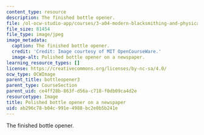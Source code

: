 ```yaml
---
content_type: resource
description: The finished bottle opener.
file: /ol-ocw-studio-app/courses/3-a04-modern-blacksmithing-and-physical-metallurgy-fall-2008/ab296c78b04c991e4988bc2e0b5b241e_076.jpg
file_size: 81454
file_type: image/jpeg
image_metadata:
  caption: The finished bottle opener.
  credit: 'Credit: Image courtesy of MIT OpenCourseWare.'
  image-alt: Polished bottle opener on a newspaper.
learning_resource_types: []
license: https://creativecommons.org/licenses/by-nc-sa/4.0/
ocw_type: OCWImage
parent_title: bottleopener3
parent_type: CourseSection
parent_uid: ce4ff28b-863f-d56a-c718-f0db09ca4d2e
resourcetype: Image
title: Polished bottle opener on a newspaper
uid: ab296c78-b04c-991e-4988-bc2e0b5b241e
---
```

The finished bottle opener.
